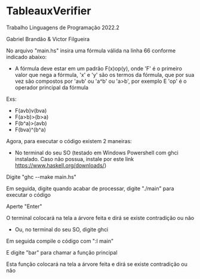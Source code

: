# TableauxVerifier

Trabalho Linguagens de Programação 2022.2

Gabriel Brandão & Victor Filgueira

No arquivo "main.hs" insira uma fórmula válida na linha 66 conforme indicado abaixo:

* A fórmula deve estar em um padrão F(x)op(y), onde 'F' é o primeiro valor que nega a fórmula, 
'x' e 'y' são os termos da fórmula, que por sua vez são compostos por 'avb' ou 'a^b' ou 'a>b', por exemplo
E 'op' é o operador principal da fórmula

Exs: 
- F(avb)v(bva)
- F(a>b)>(b>a)
- F(b^a)>(avb)
- F(bva)^(b^a)

Agora, para executar o código existem 2 maneiras:

 - No terminal do seu SO (testado em Windows Powershell com ghci instalado. Caso não possua, instale por este link 
 https://www.haskell.org/downloads/)
 
  Digite "ghc --make main.hs"

  Em seguida, digite quando acabar de processar, digite "./main" para executar o código

  Aperte "Enter"

  O terminal colocará na tela a árvore feita e dirá se existe contradição ou não
  
  - Ou, no terminal do seu SO, digite ghci
  
  Em seguida compile o código com ":l main"
  
  E digite "bar" para chamar a função principal
  
  Esta função colocará na tela a árvore feita e dirá se existe contradição ou não
